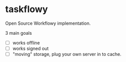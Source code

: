 # taskflowy

Open Source Workflowy implementation.

3 main goals

- [ ] works offline
- [ ] works signed out
- [ ] "moving" storage, plug your own server in to cache.

